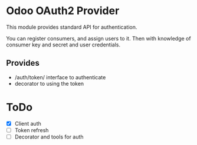 # Odoo OAuth2 Provider

This module provides standard API for authentication.

You can register consumers, and assign users to it.
Then with knowledge of consumer key and secret and user credentials.

## Provides

- /auth/token/ interface to authenticate
- decorator to using the token

# ToDo

- [x] Client auth
- [ ] Token refresh
- [ ] Decorator and tools for auth
